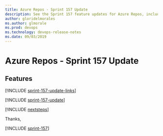 ```yaml
---
title: Azure Repos - Sprint 157 Update
description: See the Sprint 157 feature updates for Azure Repos, including next steps.
author: gloridelmorales
ms.author: glmorale
ms.prod: devops
ms.technology: devops-release-notes
ms.date: 09/03/2019
---
```


# Azure Repos - Sprint 157 Update

## Features

[!INCLUDE [sprint-157-update-links](../_shared/repos/sprint-157-update-links.md)]

[!INCLUDE [sprint-157-update](../_shared/repos/sprint-157-update.md)]

[!INCLUDE [nextsteps](../_shared/nextsteps.md)]

Thanks,

[!INCLUDE [sprint-157](../_shared/signer/sprint-157.md)]
